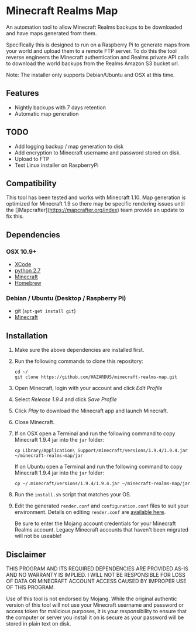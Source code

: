 Minecraft Realms Map
====================

An automation tool to allow Minecraft Realms backups to be downloaded and have maps generated from them.

Specifically this is designed to run on a Raspberry Pi to generate maps from your world and upload them to a remote
FTP server. To do this the tool reverse engineers the Minecraft authentication and Realms private API calls to download
the world backups from the Realms Amazon S3 bucket url.

Note: The installer only supports Debian/Ubuntu and OSX at this time.

## Features

*   Nightly backups with 7 days retention
*   Automatic map generation

## TODO

*   Add logging backup / map generation to disk
*   Add encryption to Minecraft username and password stored on disk.
*   Upload to FTP
*   Test Linux installer on RaspberryPi

## Compatibility

This tool has been tested and works with Minecraft 1.10. Map generation is optimized for Minecraft 1.9 so there may be
specific rendering issues until the []Mapcrafter](https://mapcrafter.org/index) team provide an update to fix this.

## Dependencies

### OSX 10.9+

*   [XCode](https://itunes.apple.com/nz/app/xcode/id497799835)
*   [python 2.7](https://www.python.org/downloads/mac-osx/)
*   [Minecraft](https://minecraft.net/en/)
*   [Homebrew](http://brew.sh/)

### Debian / Ubuntu (Desktop / Raspberry Pi)

*   git (`apt-get install git`)
*   [Minecraft](https://minecraft.net/en/)

## Installation

1)  Make sure the above dependencies are installed first.

2)  Run the following commands to clone this repository:

    ```
    cd ~/
    git clone https://github.com/HAZARDU5/minecraft-realms-map.git
    ```

3)  Open Minecraft, login with your account and click *Edit Profile*

4)  Select *Release 1.9.4* and click *Save Profile*

5)  Click *Play* to download the Minecraft app and launch Minecraft.

6)  Close Minecraft.

7)  If on OSX open a Terminal and run the following command to copy Minecraft 1.9.4 jar into the `jar` folder:

    ```
    cp Library/Application\ Support/minecraft/versions/1.9.4/1.9.4.jar ~/minecraft-realms-map/jar
    ```

    If on Ubuntu open a Terminal and run the following command to copy Minecraft 1.9.4 jar into the `jar` folder:

    ```
    cp ~/.minecraft/versions/1.9.4/1.9.4.jar ~/minecraft-realms-map/jar
    ```

8)  Run the `install.sh` script that matches your OS.

9)  Edit the generated `render.conf` and `configuration.conf` files to suit your environment. Details on editing
    `render.conf` are [available here](https://docs.mapcrafter.org/builds/stable/configuration.html).

    Be sure to enter the Mojang account credentials for your Minecraft Realms account. Legacy Minecraft accounts that
    haven't been migrated will not be useable!

## Disclaimer

THIS PROGRAM AND ITS REQUIRED DEPENDENCIES ARE PROVIDED AS-IS AND NO WARRANTY IS IMPLIED. I WILL NOT BE RESPONSIBLE FOR
LOSS OF DATA OR MINECRAFT ACCOUNT ACCESS CAUSED BY IMPROPER USE OF THIS PROGRAM.

Use of this tool is not endorsed by Mojang. While the original authentic version of this tool will not use your
Minecraft username and password or access token for malicious purposes, it is your responsibility to ensure that the
computer or server you install it on is secure as your password will be stored in plain text on disk.
